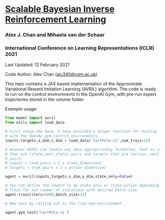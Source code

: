 
# [Scalable Bayesian Inverse Reinforcement Learning](https://openreview.net/forum?id=4qR3coiNaIv)

### Alex J. Chan and Mihaela van der Schaar

### International Conference on Learning Representations (ICLR) 2021

Last Updated: 12 February 2021

Code Author: Alex Chan (ajc340@cam.ac.uk)

This repo contains a JAX based implementation of the Approximate Variational Reward Imitation Learning (AVRIL) algorithm. The code is ready to run on the control environments in the OpenAI Gym, with pre-run expert trajectories stored in the volume folder. 

Example usage:

```python
from model import avril
from utils import load_data

# First setup the data, I have provided a helper function for dealing 
# with the OpenAI gym control environemnts
inputs,targets,a_dim,s_dim = load_data('CartPole-v1',num_trajs=15)

# However AVRIL can handle any data appropriately formatted, that is inputs
# that are (state,next_state) pairs and targets that are (action, next_action)
# pairs:
# inputs = [num_pairs x 2 x state_dimension]
# targets = [num_pairs x 2 x action_dimension]

agent = avril(inputs,targets,s_dim,a_dim,state_only=False)

# You can define the reward to be state-only or state-action depending on use
# Train for set number of iterations with desired batch-size
agent.train(iters=5000,batch_size=32)

# Now test by rolling out in the live Gym environment

agent.gym_test('CartPole-v1')

```
